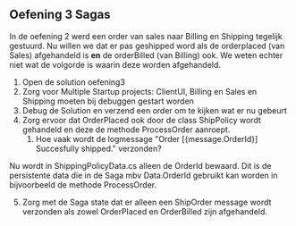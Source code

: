 ## Oefening 3 Sagas

In de oefening 2 werd een order van sales naar Billing en Shipping tegelijk gestuurd.  Nu willen we dat er pas geshipped word als de orderplaced (van Sales) afgehandeld is **en** de orderBilled (van Billing) ook. We weten echter niet wat de volgorde is waarin deze worden afgehandeld.

1.	Open de solution oefening3
2.	Zorg voor Multiple Startup projects: ClientUI, Billing en Sales en Shipping moeten bij debuggen gestart worden
3.	Debug de Solution en verzend een order om te kijken wat er nu gebeurt
4.	Zorg ervoor dat OrderPlaced ook door de class ShipPolicy wordt gehandeld en deze de methode ProcessOrder aanroept. 
     1.	Hoe vaak wordt de logmessage "Order [{message.OrderId}] Succesfully shipped." verzonden?

Nu wordt in ShippingPolicyData.cs alleen de OrderId bewaard. Dit is de persistente data die in de Saga mbv Data.OrderId gebruikt kan worden in bijvoorbeeld de methode ProcessOrder. 

5.	Zorg met de Saga state dat er alleen een ShipOrder message wordt verzonden als zowel OrderPlaced en OrderBilled zijn afgehandeld.









